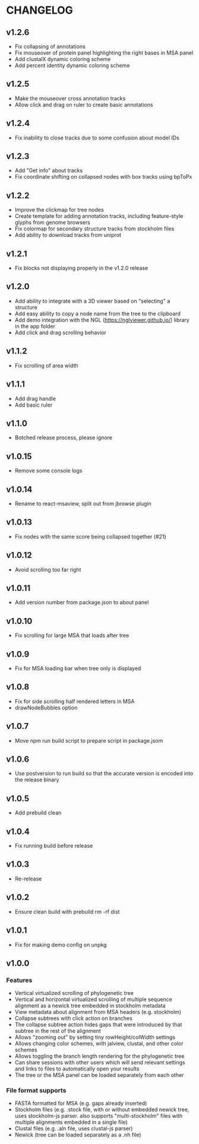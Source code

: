 # CHANGELOG

## v1.2.6

- Fix collapsing of annotations
- Fix mouseover of protein panel highlighting the right bases in MSA panel
- Add clustalX dynamic coloring scheme
- Add percent identity dynamic coloring scheme

## v1.2.5

- Make the mouseover cross annotation tracks
- Allow click and drag on ruler to create basic annotations

## v1.2.4

- Fix inability to close tracks due to some confusion about model IDs

## v1.2.3

- Add "Get info" about tracks
- Fix coordinate shifting on collapsed nodes with box tracks using bpToPx

## v1.2.2

- Improve the clickmap for tree nodes
- Create template for adding annotation tracks, including feature-style glyphs from genome browsers
- Fix colormap for secondary structure tracks from stockholm files
- Add ability to download tracks from uniprot

## v1.2.1

- Fix blocks not displaying properly in the v1.2.0 release

## v1.2.0

- Add ability to integrate with a 3D viewer based on "selecting" a structure
- Add easy ability to copy a node name from the tree to the clipboard
- Add demo integration with the NGL (https://nglviewer.github.io/) library in the app folder
- Add click and drag scrolling behavior

## v1.1.2

- Fix scrolling of area width

## v1.1.1

- Add drag handle
- Add basic ruler

## v1.1.0

- Botched release process, please ignore

## v1.0.15

- Remove some console logs

## v1.0.14

- Rename to react-msaview, split out from jbrowse plugin

## v1.0.13

- Fix nodes with the same score being collapsed together (#21)

## v1.0.12

- Avoid scrolling too far right

## v1.0.11

- Add version number from package.json to about panel

## v1.0.10

- Fix scrolling for large MSA that loads after tree

## v1.0.9

- Fix for MSA loading bar when tree only is displayed

## v1.0.8

- Fix for side scrolling half rendered letters in MSA
- drawNodeBubbles option

## v1.0.7

- Move npm run build script to prepare script in package.jsom

## v1.0.6

- Use postversion to run build so that the accurate version is encoded into the release binary

## v1.0.5

- Add prebuild clean

## v1.0.4

- Fix running build before release

## v1.0.3

- Re-release

## v1.0.2

- Ensure clean build with prebuild rm -rf dist

## v1.0.1

- Fix for making demo config on unpkg

## v1.0.0

### Features

- Vertical virtualized scrolling of phylogenetic tree
- Vertical and horizontal virtualized scrolling of multiple sequence alignment
  as a newick tree embedded in stockholm metadata
- View metadata about alignment from MSA headers (e.g. stockholm)
- Collapse subtrees with click action on branches
- The collapse subtree action hides gaps that were introduced by that subtree
  in the rest of the alignment
- Allows "zooming out" by setting tiny rowHeight/colWidth settings
- Allows changing color schemes, with jalview, clustal, and other color schemes
- Allows toggling the branch length rendering for the phylogenetic tree
- Can share sessions with other users which will send relevant settings and
  links to files to automatically open your results
- The tree or the MSA panel can be loaded separately from each other

### File format supports

- FASTA formatted for MSA (e.g. gaps already inserted)
- Stockholm files (e.g. .stock file, with or without embedded newick tree, uses
  stockholm-js parser. also supports "multi-stockholm" files with multiple
  alignments embedded in a single file)
- Clustal files (e.g. .aln file, uses clustal-js parser)
- Newick (tree can be loaded separately as a .nh file)
